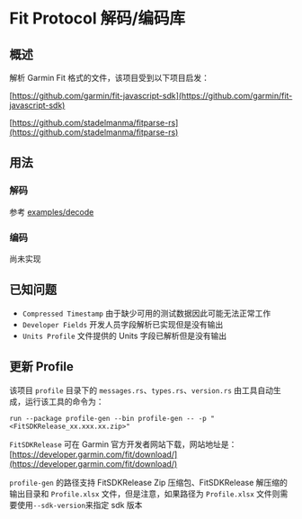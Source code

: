 # Fit Protocol 解码/编码库

## 概述

解析 Garmin Fit 格式的文件，该项目受到以下项目启发：

[https://github.com/garmin/fit-javascript-sdk](https://github.com/garmin/fit-javascript-sdk)

[https://github.com/stadelmanma/fitparse-rs](https://github.com/stadelmanma/fitparse-rs)

## 用法

### 解码

参考 [examples/decode](examples/decode)

### 编码

尚未实现

## 已知问题

- `Compressed Timestamp` 由于缺少可用的测试数据因此可能无法正常工作
- `Developer Fields` 开发人员字段解析已实现但是没有输出
- `Units Profile` 文件提供的 Units 字段已解析但是没有输出

## 更新 Profile

该项目 `profile` 目录下的 `messages.rs`、`types.rs`、`version.rs` 由工具自动生成，运行该工具的命令为：

```shell
run --package profile-gen --bin profile-gen -- -p "<FitSDKRelease_xx.xxx.xx.zip>"
```

`FitSDKRelease` 可在 Garmin 官方开发者网站下载，网站地址是：[https://developer.garmin.com/fit/download/](https://developer.garmin.com/fit/download/)

`profile-gen` 的路径支持 FitSDKRelease Zip 压缩包、FitSDKRelease 解压缩的输出目录和 `Profile.xlsx` 文件，但是注意，如果路径为 `Profile.xlsx` 文件则需要使用`--sdk-version`来指定 sdk 版本